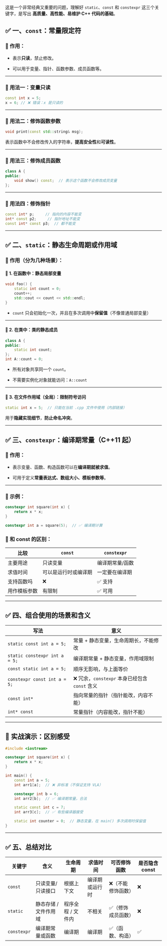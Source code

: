 这是一个非常经典又重要的问题，理解好 `static`、`const` 和 `constexpr` 这三个关键字，是写出 **高质量、高性能、易维护 C++ 代码的基础**。

## ✅ 一、`const`：**常量限定符**

### 🔹 作用：

- 表示**只读**，禁止修改。
    
- 可以用于变量、指针、函数参数、成员函数等。
    

---

### 📌 用法一：变量只读

```cpp
const int x = 5;
x = 6; // ❌ 错误：x 是只读的
```

---

### 📌 用法二：修饰函数参数

```cpp
void print(const std::string& msg);
```

表示函数中不会修改传入的字符串，**提高安全性**和**可读性**。

---

### 📌 用法三：修饰成员函数

```cpp
class A {
public:
    void show() const;  // 表示这个函数不会修改成员变量
};
```

---

### 📌 用法四：修饰指针

```cpp
const int* p;     // 指向的内容不能变
int* const p2;     // 指针地址不能变
const int* const p3;  // 都不能变
```

---

## ✅ 二、`static`：**静态生命周期或作用域**

### 🔹 作用（分为几种场景）：

#### 📌 1. 在函数中：**静态局部变量**

```cpp
void foo() {
    static int count = 0;
    count++;
    std::cout << count << std::endl;
}
```

- `count` 只会初始化一次，并且在多次调用中**保留值**（不像普通局部变量）
    

---

#### 📌 2. 在类中：**类的静态成员**

```cpp
class A {
public:
    static int count;
};
int A::count = 0;
```

- 所有对象共享同一个 `count`。
    
- 不需要实例化对象就能访问：`A::count`
    

---

#### 📌 3. 在文件作用域（全局）：**限制符号访问**

```cpp
static int x = 5;  // 只能在当前 .cpp 文件中使用（内部链接）
```

用于**隐藏实现细节**，**防止命名冲突**。

---

## ✅ 三、`constexpr`：**编译期常量（C++11 起）**

### 🔹 作用：

- 表示变量、函数、构造函数可以在**编译期就被求值**。
    
- 可用于定义**常量表达式、数组大小、模板参数等**。
    

---

### 📌 示例：

```cpp
constexpr int square(int x) {
    return x * x;
}

constexpr int a = square(5);  // ✅ 编译期计算
```

### 📌 和 const 的区别：

|比较|`const`|`constexpr`|
|---|---|---|
|主要用途|只读变量|编译期常量/函数|
|求值时间|可以是运行时或编译期|一定要在编译期|
|支持函数吗|❌|✅ 支持|
|用作模板参数|有限制|✅ 可用|

---

## ✅ 四、组合使用的场景和含义

|写法|意义|
|---|---|
|`static const int a = 5;`|常量 + 静态变量，生命周期长，不能修改|
|`static constexpr int a = 5;`|编译期常量 + 静态变量，作用域限制|
|`const static int a = 5;`|顺序无影响，与上面等价|
|`constexpr const int a = 5;`|❌ 冗余，`constexpr` 本身已经包含 `const` 含义|
|`const int*`|指向常量的指针（指针能改，内容不能）|
|`int* const`|常量指针（内容能改，指针不能）|

---

## 🎯 实战演示：区别感受

```cpp
#include <iostream>

constexpr int square(int x) {
    return x * x;
}

int main() {
    const int a = 5;
    int arr1[a];  // ❌ 非标准（不保证支持 VLA）

    constexpr int b = 6;
    int arr2[b];  // ✅ 编译期常量，合法

    static const int c = 7;
    int arr3[c];  // ✅ 有些编译器接受

    static int counter = 0;  // 静态变量，在 main() 多次调用时保留值
}
```

---

## ✅ 五、总结对比

|关键字|含义|生命周期|求值时间|可否修饰函数|是否隐含 const|
|---|---|---|---|---|---|
|`const`|只读变量/只读接口|根据上下文|编译期或运行时|❌（不能修饰函数）|❌|
|`static`|静态存储 / 文件作用域|程序全程 / 文件内|不相关|✅（修饰成员函数）|❌|
|`constexpr`|编译期常量或函数|编译期|编译期|✅（函数、构造）|✅|
